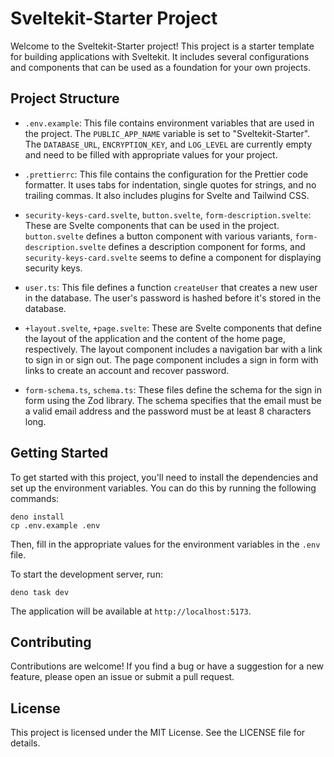 
# Sveltekit-Starter Project

Welcome to the Sveltekit-Starter project! This project is a starter template for building applications with Sveltekit. It includes several configurations and components that can be used as a foundation for your own projects.

## Project Structure

- `.env.example`: This file contains environment variables that are used in the project. The `PUBLIC_APP_NAME` variable is set to "Sveltekit-Starter". The `DATABASE_URL`, `ENCRYPTION_KEY`, and `LOG_LEVEL` are currently empty and need to be filled with appropriate values for your project.

- `.prettierrc`: This file contains the configuration for the Prettier code formatter. It uses tabs for indentation, single quotes for strings, and no trailing commas. It also includes plugins for Svelte and Tailwind CSS.

- `security-keys-card.svelte`, `button.svelte`, `form-description.svelte`: These are Svelte components that can be used in the project. `button.svelte` defines a button component with various variants, `form-description.svelte` defines a description component for forms, and `security-keys-card.svelte` seems to define a component for displaying security keys.

- `user.ts`: This file defines a function `createUser` that creates a new user in the database. The user's password is hashed before it's stored in the database.

- `+layout.svelte`, `+page.svelte`: These are Svelte components that define the layout of the application and the content of the home page, respectively. The layout component includes a navigation bar with a link to sign in or sign out. The page component includes a sign in form with links to create an account and recover password.

- `form-schema.ts`, `schema.ts`: These files define the schema for the sign in form using the Zod library. The schema specifies that the email must be a valid email address and the password must be at least 8 characters long.

## Getting Started

To get started with this project, you'll need to install the dependencies and set up the environment variables. You can do this by running the following commands:

```
deno install
cp .env.example .env
```

Then, fill in the appropriate values for the environment variables in the `.env` file.

To start the development server, run:

```
deno task dev
```

The application will be available at `http://localhost:5173`.

## Contributing

Contributions are welcome! If you find a bug or have a suggestion for a new feature, please open an issue or submit a pull request.

## License

This project is licensed under the MIT License. See the LICENSE file for details.